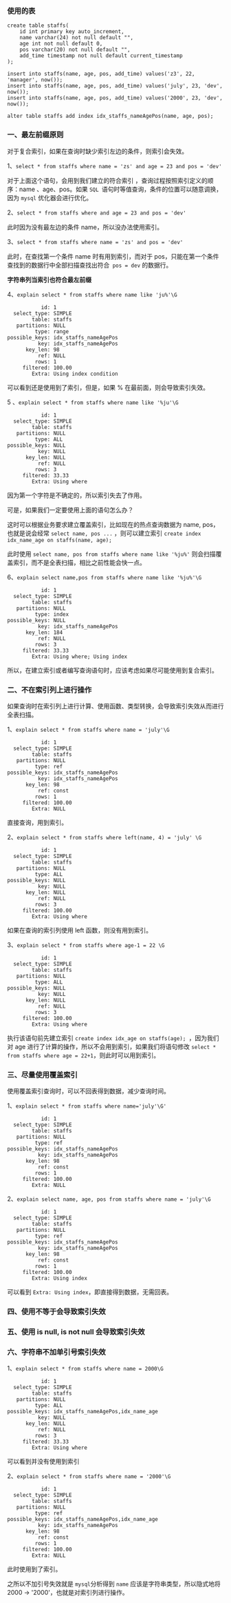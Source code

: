 ### 使用的表

```mysql
create table staffs(
	id int primary key auto_increment,
    name varchar(24) not null default "",
    age int not null default 0,
    pos varchar(20) not null default "",
    add_time timestamp not null default current_timestamp
);

insert into staffs(name, age, pos, add_time) values('z3', 22, 'manager', now());
insert into staffs(name, age, pos, add_time) values('july', 23, 'dev', now());
insert into staffs(name, age, pos, add_time) values('2000', 23, 'dev', now());

alter table staffs add index idx_staffs_nameAgePos(name, age, pos);
```



### 一、最左前缀原则

对于复合索引，如果在查询时缺少索引左边的条件，则索引会失效。

1、`select * from staffs where name = 'zs' and age = 23 and pos = 'dev'`

对于上面这个语句，会用到我们建立的符合索引 ，查询过程按照索引定义的顺序：name 、age、pos。如果 `SQL `语句时等值查询，条件的位置可以随意调换，因为 `mysql` 优化器会进行优化。



2、`select * from staffs where and age = 23 and pos = 'dev'`

此时因为没有最左边的条件 name，所以没办法使用索引。



3、`select * from staffs where name = 'zs' and pos = 'dev'`

此时，在查找第一个条件 name 时有用到索引，而对于 pos，只能在第一个条件查找到的数据行中全部扫描查找出符合` pos = dev` 的数据行。

**字符串列当索引也符合最左前缀**

4、`explain select * from staffs where name like 'ju%'\G`

```
           id: 1
  select_type: SIMPLE
        table: staffs
   partitions: NULL
         type: range
possible_keys: idx_staffs_nameAgePos
          key: idx_staffs_nameAgePos
      key_len: 98
          ref: NULL
         rows: 1
     filtered: 100.00
        Extra: Using index condition
```

可以看到还是使用到了索引，但是，如果 % 在最前面，则会导致索引失效。

5 、`explain select * from staffs where name like '%ju'\G`

```
           id: 1
  select_type: SIMPLE
        table: staffs
   partitions: NULL
         type: ALL
possible_keys: NULL
          key: NULL
      key_len: NULL
          ref: NULL
         rows: 3
     filtered: 33.33
        Extra: Using where
```

因为第一个字符是不确定的，所以索引失去了作用。

可是，如果我们一定要使用上面的语句怎么办？

这时可以根据业务要求建立覆盖索引，比如现在的热点查询数据为 name, pos，也就是说会经常 `select name, pos ...` ，则可以建立索引 `create index idx_name_age on staffs(name, age);`

此时使用 `select name, pos from staffs where name like '%ju%'` 则会扫描覆盖索引，而不是全表扫描，相比之前性能会快一点。

6、`explain select name,pos from staffs where name like '%ju%'\G`

```
           id: 1
  select_type: SIMPLE
        table: staffs
   partitions: NULL
         type: index
possible_keys: NULL
          key: idx_staffs_nameAgePos
      key_len: 184
          ref: NULL
         rows: 3
     filtered: 33.33
        Extra: Using where; Using index
```



所以，在建立索引或者编写查询语句时，应该考虑如果尽可能使用到复合索引。

### 二、不在索引列上进行操作

如果查询时在索引列上进行计算、使用函数、类型转换，会导致索引失效从而进行全表扫描。

1、`explain select * from staffs where name = 'july'\G`

```
           id: 1
  select_type: SIMPLE
        table: staffs
   partitions: NULL
         type: ref
possible_keys: idx_staffs_nameAgePos
          key: idx_staffs_nameAgePos
      key_len: 98
          ref: const
         rows: 1
     filtered: 100.00
        Extra: NULL
```

直接查询，用到索引。

2、`explain select * from staffs where left(name, 4) = 'july' \G`

```
           id: 1
  select_type: SIMPLE
        table: staffs
   partitions: NULL
         type: ALL
possible_keys: NULL
          key: NULL
      key_len: NULL
          ref: NULL
         rows: 3
     filtered: 100.00
        Extra: Using where
```

如果在查询的索引列使用 left 函数，则没有用到索引。

3、`explain select * from staffs where age-1 = 22 \G`

```
           id: 1
  select_type: SIMPLE
        table: staffs
   partitions: NULL
         type: ALL
possible_keys: NULL
          key: NULL
      key_len: NULL
          ref: NULL
         rows: 3
     filtered: 100.00
        Extra: Using where
```

执行该语句前先建立索引 `create index idx_age on staffs(age);
 `，因为我们对 age  进行了计算的操作，所以不会用到索引，如果我们将语句修改 `select * from staffs where age = 22+1`，则此时可以用到索引。

### 三、尽量使用覆盖索引

使用覆盖索引查询时，可以不回表得到数据，减少查询时间。

1、`explain select * from staffs where name='july'\G'`

```
           id: 1
  select_type: SIMPLE
        table: staffs
   partitions: NULL
         type: ref
possible_keys: idx_staffs_nameAgePos
          key: idx_staffs_nameAgePos
      key_len: 98
          ref: const
         rows: 1
     filtered: 100.00
        Extra: NULL
```

2、`explain select name, age, pos from staffs where name = 'july'\G`

```
           id: 1
  select_type: SIMPLE
        table: staffs
   partitions: NULL
         type: ref
possible_keys: idx_staffs_nameAgePos
          key: idx_staffs_nameAgePos
      key_len: 98
          ref: const
         rows: 1
     filtered: 100.00
        Extra: Using index
```

可以看到 `Extra: Using index`，即直接得到数据，无需回表。

### 四、使用不等于会导致索引失效

### 五、使用 is null, is not null 会导致索引失效

### 六、字符串不加单引号索引失效

1、`explain select * from staffs where name = 2000\G`

```
           id: 1
  select_type: SIMPLE
        table: staffs
   partitions: NULL
         type: ALL
possible_keys: idx_staffs_nameAgePos,idx_name_age
          key: NULL
      key_len: NULL
          ref: NULL
         rows: 3
     filtered: 33.33
        Extra: Using where
```

可以看到并没有使用到索引

2、`explain select * from staffs where name = '2000'\G `

```
           id: 1
  select_type: SIMPLE
        table: staffs
   partitions: NULL
         type: ref
possible_keys: idx_staffs_nameAgePos,idx_name_age
          key: idx_staffs_nameAgePos
      key_len: 98
          ref: const
         rows: 1
     filtered: 100.00
        Extra: NULL
```

此时使用到了索引。

之所以不加引号失效就是 `mysql`分析得到 `name` 应该是字符串类型，所以隐式地将 2000 -> '2000'，也就是对索引列进行操作。